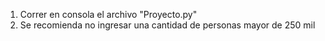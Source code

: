 1. Correr en consola el archivo "Proyecto.py" 
2. Se recomienda no ingresar una cantidad de personas mayor de 250 mil 
